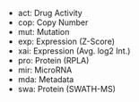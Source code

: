 * act: Drug Activity
* cop: Copy Number
* mut: Mutation
* exp: Expression (Z-Score)
* xai: Expression (Avg. log2 Int.)
* pro: Protein (RPLA)
* mir: MicroRNA
* mda: Metadata
* swa: Protein (SWATH-MS)

